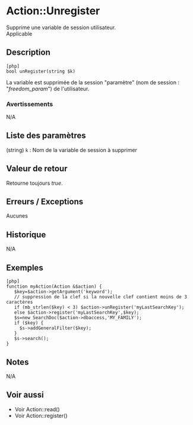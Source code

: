 # Action::Unregister
 
<div class=”short-description”>
Supprime une variable de session utilisateur.
</div>

<div class=”applicabilite”>
Applicable
</div>


## Description

    [php]
    bool unRegister(string $k)

La variable est supprimée de la session "paramètre" (nom de session : "*freedom_param*") de l'utilisateur.


### Avertissements

N/A

## Liste des paramètres

(string) `k`
: Nom de la variable de session à supprimer

## Valeur de retour

Retourne toujours *true*.

## Erreurs / Exceptions

Aucunes

## Historique

N/A

## Exemples

    [php]
    function myAction(Action &$action) {
       $key=$action->getArgument('keyword');
       // suppression de la clef si la nouvelle clef contient moins de 3 caractères
       if (mb_strlen($key) < 3) $action->unRegister('myLastSearchKey');
       else $action->register('myLastSearchKey',$key);
       $s=new SearchDoc($action->dbaccess,'MY_FAMILY');
       if ($key) {
         $s->addGeneralFilter($key);
       }
       $s->search();
    }

## Notes

N/A
## Voir aussi

* Voir Action::read()
* Voir Action::register()
